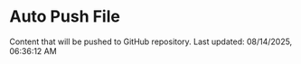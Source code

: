 # Auto Push File

Content that will be pushed to GitHub repository.
Last updated: 08/14/2025, 06:36:12 AM